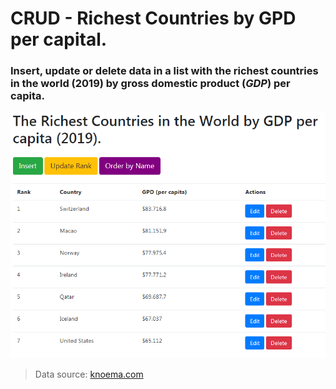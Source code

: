 # CRUD - Richest Countries by GPD per capital.

### Insert, update or delete data in a list with the richest countries in the world (2019) by gross domestic product (*GDP*) per capita.

![Crud-GDP-App Capture](./src/assets/images/gdp.png)
>Data source: [knoema.com](https://knoema.com/sijweyg/world-gdp-per-capita-ranking-2019-data-and-charts)